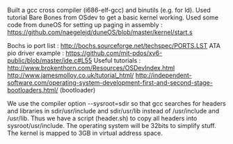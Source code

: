 Built a gcc cross compiler (i686-elf-gcc) and binutils (e.g. for ld).
Used tutorial Bare Bones from OSdev to get a basic kernel working.
Used some code from duneOS for setting up paging in assembly :  
https://github.com/naegelejd/duneOS/blob/master/kernel/start.s

Bochs io port list : http://bochs.sourceforge.net/techspec/PORTS.LST
ATA pio driver example : https://github.com/mit-pdos/xv6-public/blob/master/ide.c#L55
Useful tutorials : 
http://www.brokenthorn.com/Resources/OSDevIndex.html
http://www.jamesmolloy.co.uk/tutorial_html/
http://independent-software.com/operating-system-development-first-and-second-stage-bootloaders.html/ (bootloader)

We use the compiler option --sysroot=sdir so that gcc searches for headers and libraries in sdir/usr/include and sdir/usr/lib instead of /usr/include and /usr/lib. Thus we have a script (header.sh) to copy all headers into sysroot/usr/include.
The operating system will be 32bits to simplify stuff. The kernel is mapped to 3GB in virtual address space.